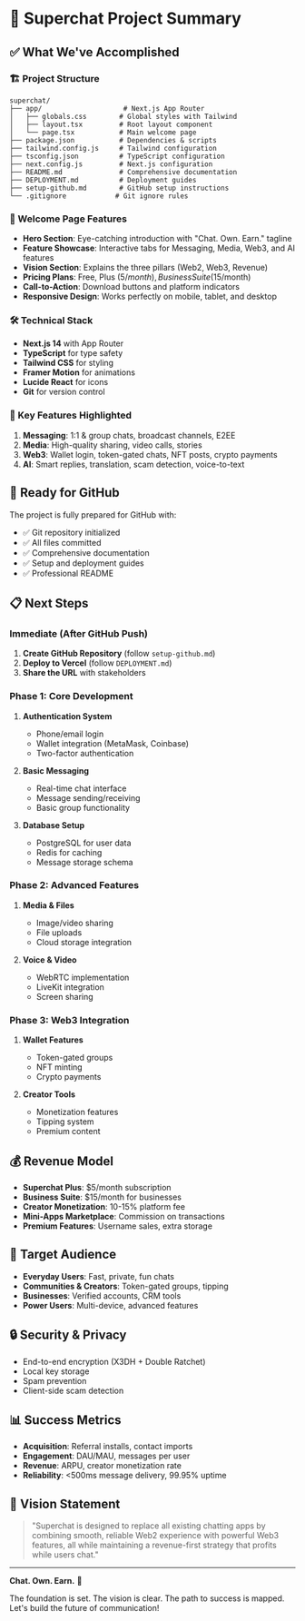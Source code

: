 # 🎉 Superchat Project Summary

## ✅ What We've Accomplished

### 🏗️ Project Structure
```
superchat/
├── app/                    # Next.js App Router
│   ├── globals.css        # Global styles with Tailwind
│   ├── layout.tsx         # Root layout component
│   └── page.tsx           # Main welcome page
├── package.json           # Dependencies & scripts
├── tailwind.config.js     # Tailwind configuration
├── tsconfig.json          # TypeScript configuration
├── next.config.js         # Next.js configuration
├── README.md              # Comprehensive documentation
├── DEPLOYMENT.md          # Deployment guides
├── setup-github.md        # GitHub setup instructions
└── .gitignore            # Git ignore rules
```

### 🎨 Welcome Page Features
- **Hero Section**: Eye-catching introduction with "Chat. Own. Earn." tagline
- **Feature Showcase**: Interactive tabs for Messaging, Media, Web3, and AI features
- **Vision Section**: Explains the three pillars (Web2, Web3, Revenue)
- **Pricing Plans**: Free, Plus ($5/month), Business Suite ($15/month)
- **Call-to-Action**: Download buttons and platform indicators
- **Responsive Design**: Works perfectly on mobile, tablet, and desktop

### 🛠️ Technical Stack
- **Next.js 14** with App Router
- **TypeScript** for type safety
- **Tailwind CSS** for styling
- **Framer Motion** for animations
- **Lucide React** for icons
- **Git** for version control

### 🎯 Key Features Highlighted
1. **Messaging**: 1:1 & group chats, broadcast channels, E2EE
2. **Media**: High-quality sharing, video calls, stories
3. **Web3**: Wallet login, token-gated chats, NFT posts, crypto payments
4. **AI**: Smart replies, translation, scam detection, voice-to-text

## 🚀 Ready for GitHub

The project is fully prepared for GitHub with:
- ✅ Git repository initialized
- ✅ All files committed
- ✅ Comprehensive documentation
- ✅ Setup and deployment guides
- ✅ Professional README

## 📋 Next Steps

### Immediate (After GitHub Push)
1. **Create GitHub Repository** (follow `setup-github.md`)
2. **Deploy to Vercel** (follow `DEPLOYMENT.md`)
3. **Share the URL** with stakeholders

### Phase 1: Core Development
1. **Authentication System**
   - Phone/email login
   - Wallet integration (MetaMask, Coinbase)
   - Two-factor authentication

2. **Basic Messaging**
   - Real-time chat interface
   - Message sending/receiving
   - Basic group functionality

3. **Database Setup**
   - PostgreSQL for user data
   - Redis for caching
   - Message storage schema

### Phase 2: Advanced Features
1. **Media & Files**
   - Image/video sharing
   - File uploads
   - Cloud storage integration

2. **Voice & Video**
   - WebRTC implementation
   - LiveKit integration
   - Screen sharing

### Phase 3: Web3 Integration
1. **Wallet Features**
   - Token-gated groups
   - NFT minting
   - Crypto payments

2. **Creator Tools**
   - Monetization features
   - Tipping system
   - Premium content

## 💰 Revenue Model
- **Superchat Plus**: $5/month subscription
- **Business Suite**: $15/month for businesses
- **Creator Monetization**: 10-15% platform fee
- **Mini-Apps Marketplace**: Commission on transactions
- **Premium Features**: Username sales, extra storage

## 🎯 Target Audience
- **Everyday Users**: Fast, private, fun chats
- **Communities & Creators**: Token-gated groups, tipping
- **Businesses**: Verified accounts, CRM tools
- **Power Users**: Multi-device, advanced features

## 🔒 Security & Privacy
- End-to-end encryption (X3DH + Double Ratchet)
- Local key storage
- Spam prevention
- Client-side scam detection

## 📊 Success Metrics
- **Acquisition**: Referral installs, contact imports
- **Engagement**: DAU/MAU, messages per user
- **Revenue**: ARPU, creator monetization rate
- **Reliability**: <500ms message delivery, 99.95% uptime

## 🌟 Vision Statement
> "Superchat is designed to replace all existing chatting apps by combining smooth, reliable Web2 experience with powerful Web3 features, all while maintaining a revenue-first strategy that profits while users chat."

---

**Chat. Own. Earn.** 🚀

The foundation is set. The vision is clear. The path to success is mapped. Let's build the future of communication!

